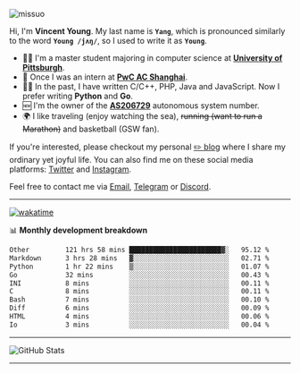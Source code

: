 <p align="left"> <img src="https://komarev.com/ghpvc/?username=missuo&label=Profile%20views&color=0e75b6&style=flat" alt="missuo" /> </p>


Hi, I'm **Vincent Young**. My last name is **`Yang`**, which is pronounced similarly to the word **`Young /jʌŋ/`**, so I used to write it as **`Young`**. 

-  👨‍🎓 I'm a master student majoring in computer science at [**University of Pittsburgh**](https://www.pitt.edu).
-  💼 Once I was an intern at **[PwC AC Shanghai](https://www.linkedin.com/company/pwc-ac-shanghai/)**.
-  👨‍💻 In the past, I have written C/C++, PHP, Java and JavaScript. Now I prefer writing **Python** and **Go**.
-  🆕 I'm the owner of the **[AS206729](https://bgp.tools/AS206729)** autonomous system number.
-  🌍 I like traveling (enjoy watching the sea), ~~running (want to run a Marathon)~~ and basketball (GSW fan).

If you're interested, please checkout my personal [✏️ blog](https://missuo.me/) where I share my ordinary yet joyful life. You can also find me on these social media platforms: [Twitter](https://twitter.com/m1ssuo) and [Instagram](https://www.instagram.com/m1ssuo).

Feel free to contact me via <a href="mailto:i@yyt.moe">Email</a>, [Telegram](https://t.me/missuo) or [Discord](https://discordapp.com/users/missuo#7448).

-------

[![wakatime](https://wakatime.com/badge/user/c13cd961-40ca-417a-afb6-1f9ea8ac295c.svg)](https://wakatime.com/@missuo)

📊 **Monthly development breakdown**
<!--START_SECTION:waka-->

```txt
Other         121 hrs 58 mins ███████████████████████▓░   95.12 %
Markdown      3 hrs 28 mins   ▓░░░░░░░░░░░░░░░░░░░░░░░░   02.71 %
Python        1 hr 22 mins    ▒░░░░░░░░░░░░░░░░░░░░░░░░   01.07 %
Go            32 mins         ░░░░░░░░░░░░░░░░░░░░░░░░░   00.43 %
INI           8 mins          ░░░░░░░░░░░░░░░░░░░░░░░░░   00.11 %
C             8 mins          ░░░░░░░░░░░░░░░░░░░░░░░░░   00.11 %
Bash          7 mins          ░░░░░░░░░░░░░░░░░░░░░░░░░   00.10 %
Diff          6 mins          ░░░░░░░░░░░░░░░░░░░░░░░░░   00.09 %
HTML          4 mins          ░░░░░░░░░░░░░░░░░░░░░░░░░   00.06 %
Io            3 mins          ░░░░░░░░░░░░░░░░░░░░░░░░░   00.04 %
```

<!--END_SECTION:waka-->

-------

![GitHub Stats](https://github-readme-stats-opal-alpha-76.vercel.app/api?username=missuo&show_icons=true&theme=transparent)

-------


